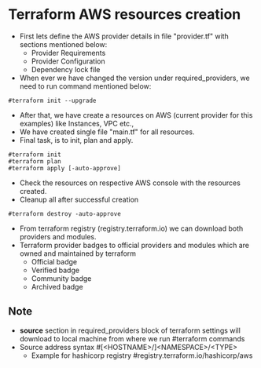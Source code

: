 # Terraform AWS resources creation
- First lets define the AWS provider details in file "provider.tf" with sections mentioned below:
  - Provider Requirements
  - Provider Configuration
  - Dependency lock file
- When ever we have changed the version under required_providers, we need to run command mentioned below:
```
#terraform init --upgrade
```
- After that, we have create a resources on AWS (current provider for this examples) like Instances, VPC etc.,
- We have created single file "main.tf" for all resources.
- Final task, is to init, plan and apply.
```
#terraform init
#terraform plan
#terraform apply [-auto-approve]
```
- Check the resources on respective AWS console with the resources created.
- Cleanup all after successful creation
```
#terraform destroy -auto-approve
```
- From terraform registry (registry.terraform.io) we can download both providers and modules.
- Terraform provider badges to official providers and modules which are owned and maintained by terraform
  - Official badge
  - Verified badge
  - Community badge
  - Archived badge

## Note
- **source** section in required_providers block of terraform settings will download to local machine from where we run #terraform commands
- Source address syntax #[\<HOSTNAME\>\/]\<NAMESPACE\>/\<TYPE\>
  - Example for hashicorp registry #registry.terraform.io/hashicorp/aws